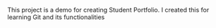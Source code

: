 This project is a demo for creating Student Portfolio. I created this for learning Git and its functionalities